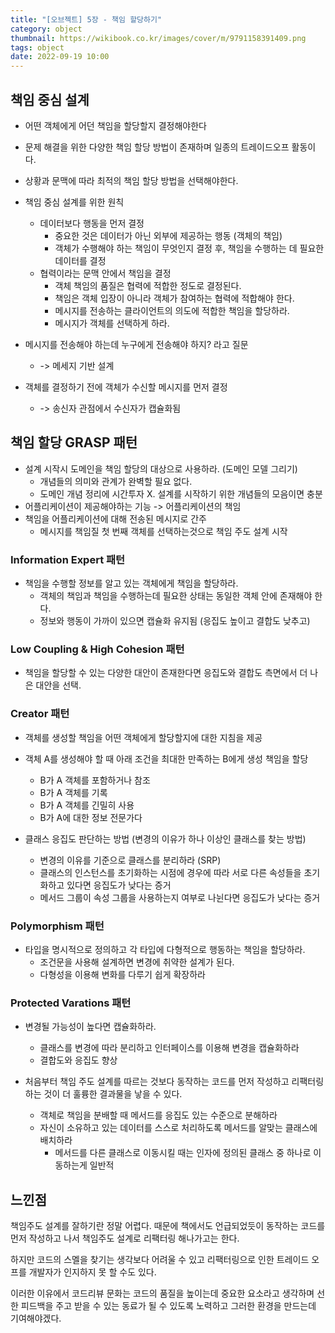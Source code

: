 ```yaml
---
title: "[오브젝트] 5장 - 책임 할당하기"
category: object
thumbnail: https://wikibook.co.kr/images/cover/m/9791158391409.png
tags: object
date: 2022-09-19 10:00
---
```


## 책임 중심 설계

- 어떤 객체에게 어던 책임을 할당할지 결정해야한다
- 문제 해결을 위한 다양한 책임 할당 방법이 존재하며 일종의 트레이드오프 활동이다.
- 상황과 문맥에 따라 최적의 책임 할당 방법을 선택해야한다.

- 책임 중심 설계를 위한 원칙
    - 데이터보다 행동을 먼저 결정
        - 중요한 것은 데이터가 아닌 외부에 제공하는 행동 (객체의 책임)
        - 객체가 수행해야 하는 책임이 무엇인지 결정 후, 책임을 수행하는 데 필요한 데이터를 결정
    - 협력이라는 문맥 안에서 책임을 결정
        - 객체 책임의 품질은 협력에 적합한 정도로 결정된다.
        - 책임은 객체 입장이 아니라 객체가 참여하는 협력에 적합해야 한다.
        - 메시지를 전송하는 클라이언트의 의도에 적합한 책임을 할당하라.
        - 메시지가 객체를 선택하게 하라.

- 메시지를 전송해야 하는데 누구에게 전송해야 하지? 라고 질문
    - -> 메세지 기반 설계
- 객체를 결정하기 전에 객체가 수신할 메시지를 먼저 결정
    - -> 송신자 관점에서 수신자가 캡슐화됨

## 책임 할당 GRASP 패턴

- 설계 시작시 도메인을 책임 할당의 대상으로 사용하라. (도메인 모델 그리기)
    - 개념들의 의미와 관계가 완벽할 필요 없다.
    - 도메인 개념 정리에 시간투자 X. 설계를 시작하기 위한 개념들의 모음이면 충분
- 어플리케이션이 제공해야하는 기능 -> 어플리케이션의 책임
- 책임을 어플리케이션에 대해 전송된 메시지로 간주
    - 메시지를 책임질 첫 번째 객체를 선택하는것으로 책임 주도 설계 시작

### Information Expert 패턴

- 책임을 수행할 정보를 알고 있는 객체에게 책임을 할당하라.
    - 객체의 책임과 책임을 수행하는데 필요한 상태는 동일한 객체 안에 존재해야 한다.
    - 정보와 행동이 가까이 있으면 캡슐화 유지됨 (응집도 높이고 결합도 낮추고)

### Low Coupling & High Cohesion 패턴

- 책임을 할당할 수 있는 다양한 대안이 존재한다면 응집도와 결합도 측면에서 더 나은 대안을 선택.

### Creator 패턴

- 객체를 생성할 책임을 어떤 객체에게 할당할지에 대한 지침을 제공
- 객체 A를 생성해야 할 때 아래 조건을 최대한 만족하는 B에게 생성 책임을 할당
    - B가 A 객체를 포함하거나 참조
    - B가 A 객체를 기록
    - B가 A 객체를 긴밀히 사용
    - B가 A에 대한 정보 전문가다

- 클래스 응집도 판단하는 방법 (변경의 이유가 하나 이상인 클래스를 찾는 방법)
    - 변경의 이유를 기준으로 클래스를 분리하라 (SRP)
    - 클래스의 인스턴스를 초기화하는 시점에 경우에 따라 서로 다른 속성들을 초기화하고 있다면 응집도가 낮다는 증거
    - 메서드 그룹이 속성 그룹을 사용하는지 여부로 나뉜다면 응집도가 낮다는 증거

### Polymorphism 패턴

- 타입을 명시적으로 정의하고 각 타입에 다형적으로 행동하는 책임을 할당하라.
    - 조건문을 사용해 설계하면 변경에 취약한 설계가 된다.
    - 다형성을 이용해 변화를 다루기 쉽게 확장하라

### Protected Varations 패턴

- 변경될 가능성이 높다면 캡슐화하라.
    - 클래스를 변경에 따라 분리하고 인터페이스를 이용해 변경을 캡슐화하라
    - 결합도와 응집도 향상

- 처음부터 책임 주도 설계를 따르는 것보다 동작하는 코드를 먼저 작성하고 리팩터링하는 것이 더 훌륭한 결과물을 낳을 수 있다.
    - 객체로 책임을 분배할 때 메서드를 응집도 있는 수준으로 분해하라
    - 자신이 소유하고 있는 데이터를 스스로 처리하도록 메서드를 알맞는 클래스에 배치하라
        - 메서드를 다른 클래스로 이동시킬 때는 인자에 정의된 클래스 중 하나로 이동하는게 일반적

## 느낀점

책임주도 설계를 잘하기란 정말 어렵다. 때문에 책에서도 언급되었듯이 동작하는 코드를 먼저 작성하고 나서 책임주도 설계로 리팩터링 해나가고는 한다.

하지만 코드의 스멜을 찾기는 생각보다 어려울 수 있고 리팩터링으로 인한 트레이드 오프를 개발자가 인지하지 못 할 수도 있다.

이러한 이유에서 코드리뷰 문화는 코드의 품질을 높이는데 중요한 요소라고 생각하며 선한 피드백을 주고 받을 수 있는 동료가 될 수 있도록 노력하고 그러한 환경을 만드는데 기여해야겠다.
